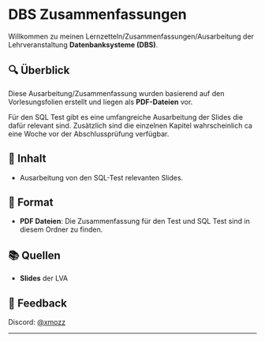 # DBS Zusammenfassungen

Willkommen zu meinen Lernzetteln/Zusammenfassungen/Ausarbeitung der Lehrveranstaltung **Datenbanksysteme (DBS)**.

## 🔍 Überblick

Diese Ausarbeitung/Zusammenfassung wurden basierend auf den Vorlesungsfolien erstellt und liegen als **PDF-Dateien** vor. 

Für den SQL Test gibt es eine umfangreiche Ausarbeitung der Slides die dafür relevant sind. Zusätzlich sind die einzelnen Kapitel wahrscheinlich ca eine Woche vor der Abschlussprüfung verfügbar.

## 📁 Inhalt

- Ausarbeitung von den SQL-Test relevanten Slides.

## 📄 Format

-   **PDF Dateien**: Die Zusammenfassung für den Test und SQL Test sind in diesem Ordner zu finden.

## 📚 Quellen

-   **Slides** der LVA

## 🙋 Feedback

Discord: [@xmozz](https://discord.com/users/409696362280517632)

---